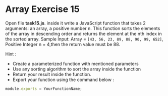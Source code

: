 # Array Exercise 15

Open file **task15.js**. inside it write a JavaScript function that takes 2 arguments: an array, a positive number n. This function sorts the elements of the array in descending order and returns the element at the nth index in the sorted array. Sample Input: Array = `[43, 56, 23, 89, 88, 90, 99, 652]`, Positive Integer n = 4,then the return value must be 88.

Hint :

- Create a parameterized function with mentioned parameters
- Use any sorting algorithm to sort the array inside the function
- Return your result inside the function.
- Export your function using the command below :

```js
module.exports = YourFunctionName;
```